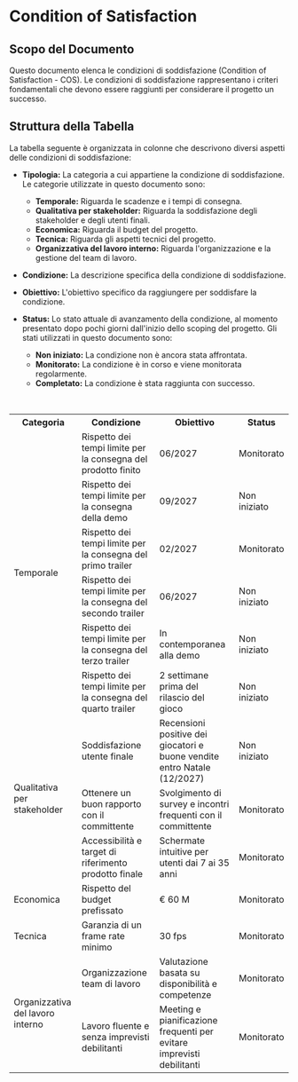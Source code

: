 <!--~-->


# Condition of Satisfaction

## Scopo del Documento

Questo documento elenca le condizioni di soddisfazione (Condition of Satisfaction - COS). Le condizioni di soddisfazione rappresentano i criteri fondamentali che devono essere raggiunti per considerare il progetto un successo.

## Struttura della Tabella

La tabella seguente è organizzata in colonne che descrivono diversi aspetti delle condizioni di soddisfazione:

- **Tipologia:** La categoria a cui appartiene la condizione di soddisfazione. Le categorie utilizzate in questo documento sono:
  - **Temporale:** Riguarda le scadenze e i tempi di consegna.
  - **Qualitativa per stakeholder:** Riguarda la soddisfazione degli stakeholder e degli utenti finali.
  - **Economica:** Riguarda il budget del progetto.
  - **Tecnica:** Riguarda gli aspetti tecnici del progetto.
  - **Organizzativa del lavoro interno:** Riguarda l'organizzazione e la gestione del team di lavoro.

- **Condizione:** La descrizione specifica della condizione di soddisfazione.

- **Obiettivo:** L'obiettivo specifico da raggiungere per soddisfare la condizione.

- **Status:** Lo stato attuale di avanzamento della condizione, al momento presentato dopo pochi giorni dall'inizio dello scoping del progetto. Gli stati utilizzati in questo documento sono:
  - **Non iniziato:** La condizione non è ancora stata affrontata.
  - **Monitorato:** La condizione è in corso e viene monitorata regolarmente.
  - **Completato:** La condizione è stata raggiunta con successo.

<br>
<table>
    <tr>
        <th>Categoria</th>
        <th>Condizione</th>
        <th>Obiettivo</th>
        <th>Status</th>
    </tr>
    <tr>
        <td rowspan="6">Temporale</td>
        <td>Rispetto dei tempi limite per la consegna del prodotto finito</td>
        <td>06/2027</td>
        <td>Monitorato</td>
    </tr>
    <tr>
        <td>Rispetto dei tempi limite per la consegna della demo</td>
        <td>09/2027</td>
        <td>Non iniziato</td>
    </tr>
    <tr>
        <td>Rispetto dei tempi limite per la consegna del primo trailer</td>
        <td>02/2027</td>
        <td>Monitorato</td>
    </tr>
    <tr>
        <td>Rispetto dei tempi limite per la consegna del secondo trailer</td>
        <td>06/2027</td>
        <td>Non iniziato</td>
    </tr>
    <tr>
        <td>Rispetto dei tempi limite per la consegna del terzo trailer</td>
        <td>In contemporanea alla demo</td>
        <td>Non iniziato</td>
    </tr>
    <tr>
        <td>Rispetto dei tempi limite per la consegna del quarto trailer</td>
        <td>2 settimane prima del rilascio del gioco</td>
        <td>Non iniziato</td>
    </tr>
    <tr>
        <td rowspan="3"> Qualitativa per stakeholder </td>
        <td>Soddisfazione utente finale</td>
        <td>Recensioni positive dei giocatori e buone vendite entro Natale (12/2027)</td>
        <td>Non iniziato</td>
    </tr>
    <tr>
        <td>Ottenere un buon rapporto con il committente</td>
        <td>Svolgimento di survey e incontri frequenti con il committente</td>
        <td>Monitorato</td>
    </tr>
    <tr>
        <td>Accessibilità e target di riferimento prodotto finale</td>
        <td>Schermate intuitive per utenti dai 7 ai 35 anni</td>
        <td>Monitorato</td>
    </tr>
    <tr>
        <td>Economica</td>
        <td>Rispetto del budget prefissato</td>
        <td>€ 60 M</td>
        <td>Monitorato</td>
    </tr>
    <tr>
        <td>Tecnica</td>
        <td>Garanzia di un frame rate minimo</td>
        <td>30 fps</td>
        <td>Monitorato</td>
    </tr>
    <tr>
        <td rowspan="2"> Organizzativa del lavoro interno</td>
        <td>Organizzazione team di lavoro</td>
        <td>Valutazione basata su disponibilità e competenze</td>
        <td>Monitorato</td>
    </tr>
    <tr>
        <td>Lavoro fluente e senza imprevisti debilitanti</td>
        <td>Meeting e pianificazione frequenti per evitare imprevisti debilitanti</td>
        <td>Monitorato</td>
    </tr>
</table>

